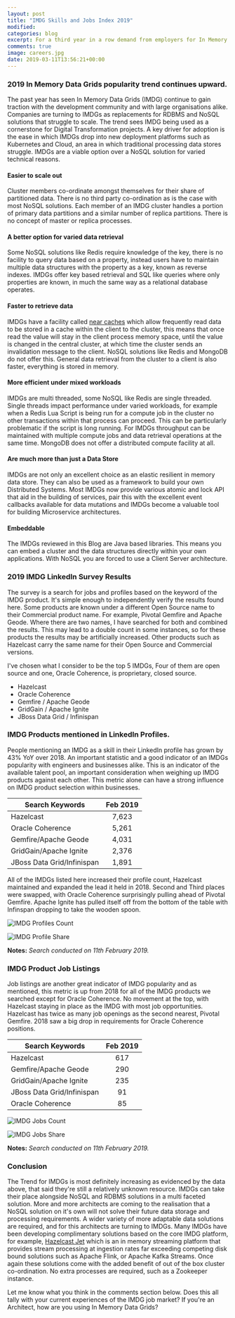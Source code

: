 ```yaml
---
layout: post
title: "IMDG Skills and Jobs Index 2019"
modified:
categories: blog
excerpt: For a third year in a row demand from employers for In Memory Data Grid (IMDG) skills have increased, 2018 also saw a record increase in engineers gaining IMDG skills to meet this demand. LinkedIn Profiles mentioning an IMDG skill have increased by 43% (YoY) and in February there were 1,300 open jobs on LinkedIn requiring IMDG knowledge.
comments: true
image: careers.jpg
date: 2019-03-11T13:56:21+00:00
---
```


### 2019 In Memory Data Grids popularity trend continues upward.

The past year has seen In Memory Data Grids (IMDG) continue to gain traction with the development community and with large organisations alike. Companies are turning to IMDGs as replacements for RDBMS and NoSQL solutions that struggle to scale. The trend sees IMDG being used as a cornerstone for Digital Transformation projects. A key driver for adoption is the ease in which IMDGs drop into new deployment platforms such as Kubernetes and Cloud, an area in which traditional processing data stores struggle. IMDGs are a viable option over a NoSQL solution for varied technical reasons.

#### Easier to scale out
Cluster members co-ordinate amongst themselves for their share of partitioned data. There is no third party co-ordination as is the case with most NoSQL solutions.  Each member of an IMDG cluster handles a portion of primary data partitions and a similar number of replica partitions. There is no concept of master or replica processes.
#### A better option for varied data retrieval 
Some NoSQL solutions like Redis require knowledge of the key, there is no facility to query data based on a property, instead users have to maintain multiple data structures with the property as a key, known as reverse indexes. IMDGs offer key based retrieval and SQL like queries where only properties are known, in much the same way as a relational database operates.
#### Faster to retrieve data
IMDGs have a facility called [near caches](https://docs.hazelcast.org/docs/latest-dev/manual/html-single/#near-cache) which allow frequently read data to be stored in a cache within the client to the cluster, this means that once read the value will stay in the client process memory space, until the value is changed in the central cluster, at which time the cluster sends an invalidation message to the client. NoSQL solutions like Redis and MongoDB do not offer this. General data retrieval from the cluster to a client is also faster, everything is stored in memory.
#### More efficient under mixed workloads
IMDGs are multi threaded, some NoSQL like Redis are single threaded. Single threads impact performance under varied workloads, for example when a Redis Lua Script is being run for a compute job in the cluster no other transactions within that process can proceed. This can be particularly problematic if the script is long running. For IMDGs throughput can be maintained with multiple compute jobs and data retrieval operations at the same time. MongoDB does not offer a distributed compute facility at all.
#### Are much more than just a Data Store
IMDGs are not only an excellent choice as an elastic resilient in memory data store. They can also be used as a framework to build your own Distributed Systems.  Most IMDGs now provide various atomic and lock API that aid in the building of services, pair this with the excellent event callbacks available for data mutations and IMDGs become a valuable tool for building Microservice architectures.
#### Embeddable
The IMDGs reviewed in this Blog are Java based libraries. This means you can embed a cluster and the data structures directly within your own applications. With NoSQL you are forced to use a Client Server architecture.

### 2019 IMDG LinkedIn Survey Results

The survey is a search for jobs and profiles based on the keyword of the IMDG product. It's simple enough to independently verify the results found here. Some products are known under a different Open Source name to their Commercial product name. For example, Pivotal Gemfire and Apache Geode. Where there are two names, I have searched for both and combined the results. This may lead to a double count in some instances, so for these products the results may be artificially increased.  Other products such as Hazelcast carry the same name for their Open Source and Commercial versions.

I've chosen what I consider to be the top 5 IMDGs, Four of them are open source and one, Oracle Coherence, is proprietary, closed source.

* Hazelcast
* Oracle Coherence
* Gemfire / Apache Geode
* GridGain / Apache Ignite
* JBoss Data Grid / Infinispan

### IMDG Products mentioned in LinkedIn Profiles.

People mentioning an IMDG as a skill in their LinkedIn profile has grown by 43% YoY over 2018. An important statistic and a good indicator of an IMDGs popularity with engineers and businesses alike. This is an indicator of the available talent pool, an important consideration when weighing up IMDG products against each other. This metric alone can have a strong influence on IMDG product selection within businesses.

| Search Keywords            |   Feb 2019  |
|----------------------------|:-----------:|
| Hazelcast                  |    7,623    |
| Oracle Coherence           |    5,261    |
| Gemfire/Apache Geode       |    4,031    |
| GridGain/Apache Ignite     |    2,376    |
| JBoss Data Grid/Infinispan |    1,891    |

All of the IMDGs listed here increased their profile count, Hazelcast maintained and expanded the lead it held in 2018. Second and Third places were swapped, with Oracle Coherence surprisingly pulling ahead of Pivotal Gemfire. Apache Ignite has pulled itself off from the bottom of the table with Infinspan dropping to take the wooden spoon.

![IMDG Profiles Count](/assets/img/2019-imdg-linkedin-profiles.png)

![IMDG Profile Share](/assets/img/2019-imdg-profile-share.png)


**Notes:** _Search conducted on 11th February 2019._

### IMDG Product Job Listings

Job listings are another great indicator of IMDG popularity and as mentioned, this metric is up from 2018 for all of the IMDG products we searched except for Oracle Coherence. No movement at the top, with Hazelcast staying in place as the IMDG with most job opportunities. Hazelcast has twice as many job openings as the second nearest, Pivotal Gemfire. 2018 saw a big drop in requirements for Oracle Coherence positions.

| Search Keywords            | Feb 2019 |
|----------------------------|:--------:|
| Hazelcast                  |    617   |
| Gemfire/Apache Geode       |    290   | 
| GridGain/Apache Ignite     |    235   |
| JBoss Data Grid/Infinispan |     91   |
| Oracle Coherence           |     85   |

![IMDG Jobs Count](/assets/img/2019-imdg-linkedin-jobs.png)

![IMDG Jobs Share](/assets/img/2019-imdg-linkedin-job-share.png)


**Notes:** _Search conducted on 11th February 2019._

### Conclusion

The Trend for IMDGs is most definitely increasing as evidenced by the data above, that said they're still a relatively unknown resource. IMDGs can take their place alongside NoSQL and RDBMS solutions in a multi faceted solution. More and more architects are coming to the realisation that a NoSQL solution on it's own will not solve their future data storage and processing requirements. A wider variety of more adaptable data solutions are required, and for this architects are turning to IMDGs. Many IMDGs have been developing complimentary solutions based on the core IMDG platform, for example, [Hazelcast Jet](jet.hazelcast.org) which is an in memory streaming platform that provides stream processing at ingestion rates far exceeding competing disk bound solutions such as Apache Flink, or Apache Kafka Streams. Once again these solutions come with the added benefit of out of the box cluster co-ordination.  No extra processes are required, such as a Zookeeper instance.

Let me know what you think in the comments section below. Does this all tally with your current experiences of the IMDG job market? If you're an Architect, how are you using In Memory Data Grids?




